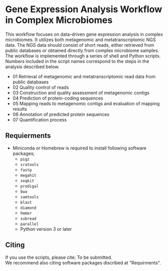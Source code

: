 # Gene Expression Analysis Workflow in Complex Microbiomes
This workflow focuses on data-driven gene expression analysis in complex microbiomes. It utilizes both metagenomic and metatranscriptomic NGS data. The NGS data should consist of short reads, either retrieved from public databases or obtained directly from complex microbiome samples. The workflow is implemented through a series of shell and Python scripts. Numbers included in the script names correspond to the steps in the analysis described below.  

- 01 Retrieval of metagenomic and metatranscriptomic read data from public databases
- 02 Quality control of reads
- 03 Construction and quality assessment of metagenomic contigs
- 04 Prediction of protein-coding sequences
- 05 Mapping reads to metagenomic contigs and evaluation of mapping results
- 06 Annotation of predicted protein sequences
- 07 Quantification process

## Requierments
- Miniconda or Homebrew is required to install following software packages;
    - `pigz`
    - `sratools`
    - `fastp`
    - `megahit`
    - `seqkit`
    - `prodigal`
    - `bwa`
    - `samtools`
    - `blast`
    - `diamond`
    - `hmmer`
    - `subread`
    - `parallel`
    - Python version 3 or later

## Citing
If you use the scripts, please cite; To be submitted.  
We recommend also citing software packages discribed at "Requirments".
